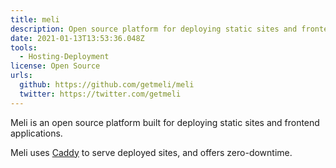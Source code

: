 ```yaml
---
title: meli
description: Open source platform for deploying static sites and frontend applications.
date: 2021-01-13T13:53:36.048Z
tools:
  - Hosting-Deployment
license: Open Source
urls:
  github: https://github.com/getmeli/meli
  twitter: https://twitter.com/getmeli
---
```

Meli is an open source platform built for deploying static sites and frontend applications.

Meli uses [Caddy](https://caddyserver.com/) to serve deployed sites, and offers zero-downtime.